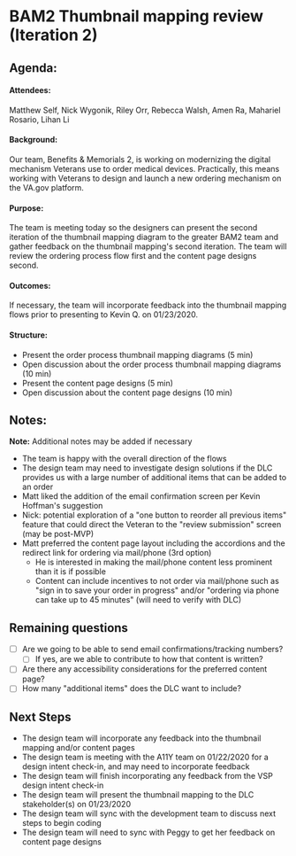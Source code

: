 # BAM2 Thumbnail mapping review (Iteration 2)
## Agenda:

#### Attendees: 
Matthew Self, Nick Wygonik, Riley Orr, Rebecca Walsh, Amen Ra, Mahariel Rosario, Lihan Li

#### Background:
Our team, Benefits & Memorials 2, is working on modernizing the digital mechanism Veterans use to order medical devices. Practically, this means working with Veterans to design and launch a new ordering mechanism on the VA.gov platform.

#### Purpose:
The team is meeting today so the designers can present the second iteration of the thumbnail mapping diagram to the greater BAM2 team and gather feedback on the thumbnail mapping's second iteration. The team will review the ordering process flow first and the content page designs second. 

#### Outcomes:
If necessary, the team will incorporate feedback into the thumbnail mapping flows prior to presenting to Kevin Q. on 01/23/2020.  

#### Structure:
- Present the order process thumbnail mapping diagrams (5 min)
- Open discussion about the order process thumbnail mapping diagrams (10 min)
- Present the content page designs (5 min)
- Open discussion about the content page designs (10 min)

## Notes:
**Note:** Additional notes may be added if necessary 

- The team is happy with the overall direction of the flows
- The design team may need to investigate design solutions if the DLC provides us with a large number of additional items that can be added to an order
- Matt liked the addition of the email confirmation screen per Kevin Hoffman's suggestion 
- Nick: potential exploration of a "one button to reorder all previous items" feature that could direct the Veteran to the "review submission" screen (may be post-MVP)
- Matt preferred the content page layout including the accordions and the redirect link for ordering via mail/phone (3rd option)
   - He is interested in making the mail/phone content less prominent than it is if possible 
   - Content can include incentives to not order via mail/phone such as "sign in to save your order in progress" and/or "ordering via phone can take up to 45 minutes" (will need to verify with DLC)

## Remaining questions 
- [ ] Are we going to be able to send email confirmations/tracking numbers?
   - [ ] If yes, are we able to contribute to how that content is written?
- [ ] Are there any accessibility considerations for the preferred content page? 
- [ ] How many "additional items" does the DLC want to include? 
        
 ## Next Steps
* The design team will incorporate any feedback into the thumbnail mapping and/or content pages
* The design team is meeting with the A11Y team on 01/22/2020 for a design intent check-in, and may need to incorporate feedback 
* The design team will finish incorporating any feedback from the VSP design intent check-in 
* The design team will present the thumbnail mapping to the DLC stakeholder(s) on 01/23/2020
* The design team will sync with the development team to discuss next steps to begin coding 
* The design team will need to sync with Peggy to get her feedback on content page designs
